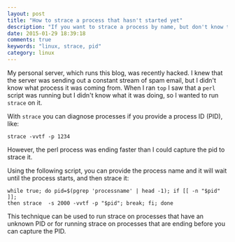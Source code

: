 ```yaml
---
layout: post
title: "How to strace a process that hasn't started yet"
description: "If you want to strace a process by name, but don't know the pid or it hasn't started yet, try this."
date: 2015-01-29 18:39:18
comments: true
keywords: "linux, strace, pid"
category: linux
---
```


My personal server, which runs this blog, was recently hacked. I knew that the server was sending out a constant stream 
of spam email, but I didn't know what process it was coming from. When I ran `top` I saw that a `perl` script was running
but I didn't know what it was doing, so I wanted to run `strace` on it.

With `strace` you can diagnose processes if you provide a process ID (PID), like:

    strace -vvtf -p 1234

However, the perl process was ending faster than I could capture the pid to strace it.

Using the following script, you can provide the process name and it will wait until the process starts, and then strace it:

    while true; do pid=$(pgrep 'processname' | head -1); if [[ -n "$pid" ]]; 
    then strace  -s 2000 -vvtf -p "$pid"; break; fi; done
    
This technique can be used to run strace on processes that have an unknown PID or for running strace on processes that are
ending before you can capture the PID.